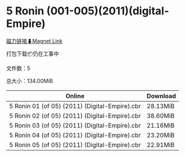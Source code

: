 # 5 Ronin (001-005)(2011)(digital-Empire)

[磁力链接⬇Magnet Link](magnet:?xt=urn:btih:8e357af98ac9520e6ee153293b14b7ac1637cb90&dn=5%20Ronin%20%28001-005%29%282011%29%28digital-Empire%29)

打包下载📦仍在工事中

文件数：5

总大小：134.00MiB

Online | Download
--- | ---
5 Ronin 01 (of 05) (2011) (Digital-Empire).cbr | 28.13MiB
5 Ronin 02 (of 05) (2011) (Digital-Empire).cbr | 38.60MiB
5 Ronin 03 (of 05) (2011) (Digital-Empire).cbr | 21.16MiB
5 Ronin 04 (of 05) (2011) (Digital-Empire).cbr | 23.20MiB
5 Ronin 05 (of 05) (2011) (Digital-Empire).cbr | 22.91MiB